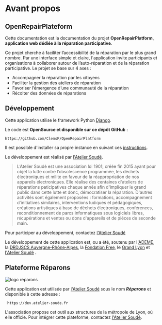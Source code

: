 # Avant propos

## OpenRepairPlateform
Cette documentation est la documentation du projet **OpenRepairPlatform**, **application web dédiée à la réparation participative**. 

Ce projet cherche à faciliter l’accessibilité de la réparation par le plus grand nombre. Par une interface simple et claire, l'application invite participants et organisations à collaborer autour de l’auto-réparation et de la réparation participative.
Le projet se base sur 4 axes :

- Accompagner la réparation par les citoyens
- Faciliter la gestion des ateliers de réparation
- Favoriser l’émergence d’une communauté de la réparation
- Récolter des données de réparations

## Développement

Cette application utilise le framework Python [Django](https://www.djangoproject.com/). 

Le code est **OpenSource et disponible sur ce dépôt GitHub** :

```
https://github.com/ClemsP/OpenRepairPlatform
```

Il est possible d'installer sa propre instance en suivant ces [instructions](deploiement/installation.md). 

Le développement est réalisé par [l'Atelier Soudé](https://atelier-soude.fr). 
> L’Atelier Soudé est une association loi 1901, créée fin 2015 ayant pour objet la lutte contre l’obsolescence programmée, les déchets électroniques et milite en faveur de la réappropriation de nos appareils électroniques. Elle réalise des centaines d'ateliers de réparations paticipatives chaque année afin d'impliquer le grand public dans cette lutte et donc, démocratiser la réparation. D'autres activités sont également proposées : formations, accompagnement d’initiatives similaires, interventions ludiques et pédagogiques, créations artistiques à base de déchets électroniques, conférences, reconditionnement de parcs informatiques sous logiciels libres, récupérations et ventes ou dons d'appareils et de pièces de seconde main.

Pour participer au développement, contactez [l'Atelier Soudé](https://atelier-soude.fr)


Le développement de cette application est, ou a été, soutenu par l'[ADEME](https://www.ademe.fr/), la [DRDJSCS Auvergne-Rhône-Alpes](http://auvergne-rhone-alpes.drdjscs.gouv.fr/), la [Fondation Free](https://www.fondation-free.fr/), le [Grand Lyon](http://grand-lyon.fr) et [l'Atelier Soudé](https://atelier-soude.fr) .

## Plateforme Réparons 

![logo reparons](/assets/as-reparons-fond-noir.png#center)

Cette application est utilisée par [l'Atelier Soudé](https://atelier-soude.fr) sous le nom ***Réparons*** et disponible à cette adresse : 

```
 https://dev.atelier-soude.fr 
 ```

L'association propose cet outil aux structures de la métropole de Lyon, où elle officie. 
Pour intégrer cette plateforme, contactez [l'Atelier Soudé](https://atelier-soude.fr).

